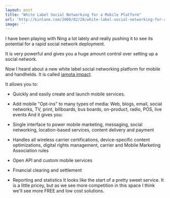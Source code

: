 ```yaml
---
layout: post
title: "White Label Social Networking for a Mobile Platform"
url: 'http://kinlane.com/2008/02/28/white-label-social-networking-for-a-mobile-platform/'
image: ''
---
```


I have been playing with Ning a lot lately and really pushing it to see its potential for a rapid social network deployment.

It is very powerful and gives you a huge amount control over setting up a social network.

Now I heard about a new white label social networking platform for mobile and handhelds. It is called [iamota impact][1].

It allows you to:


  * Quickly and easily create and launch mobile services.
  * Add mobile "Opt-ins" to many types of media: Web, blogs, email, social networks, TV, print, billboards, bus boards, on-product, radio, POS, live events
And it gives you:


  * Single interface to power mobile marketing, messaging, social networking, location-based services, content delivery and payment
  * Handles all wireless carrier certifications, device-specific content optimizations, digital rights management, carrier and Mobile Marketing Association rules
  * Open API and custom mobile services
  * Financial clearing and settlement
  * Reporting and statistics
It looks like the start of a pretty sweet service. It is a little pricey, but as we see more competition in this space I think we'll see more FREE and low cost solutions.

   [1]: http://www.iamotaimpact.com/en/
